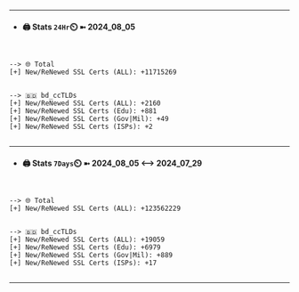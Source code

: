 

---
- #### 🖨️ **Stats** `24Hr`⏲️ ➼ 2024_08_05
```console


--> 🌐 Total
[+] New/ReNewed SSL Certs (ALL): +11715269


--> 🇧🇩 bd_ccTLDs
[+] New/ReNewed SSL Certs (ALL): +2160
[+] New/ReNewed SSL Certs (Edu): +881
[+] New/ReNewed SSL Certs (Gov|Mil): +49
[+] New/ReNewed SSL Certs (ISPs): +2


```

---
- #### 🖨️ **Stats** `7Days`⏲️ ➼ 2024_08_05 <--> 2024_07_29
```console


--> 🌐 Total
[+] New/ReNewed SSL Certs (ALL): +123562229


--> 🇧🇩 bd_ccTLDs
[+] New/ReNewed SSL Certs (ALL): +19059
[+] New/ReNewed SSL Certs (Edu): +6979
[+] New/ReNewed SSL Certs (Gov|Mil): +889
[+] New/ReNewed SSL Certs (ISPs): +17


```

---

